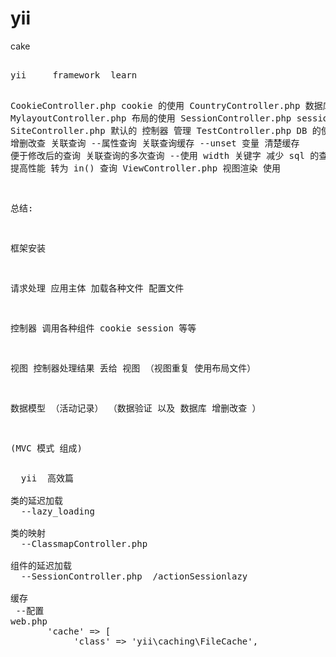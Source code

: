 # yii
cake

<p style="font-size:30px;">
<pre>
yii     framework  learn

CookieController.php
  cookie 的使用
CountryController.php
 数据库的使用
MylayoutController.php
布局的使用
SessionController.php
  session 的使用
SiteController.php
   默认的 控制器 管理
TestController.php
 DB 的使用
    增删改查
    关联查询
      --属性查询
    关联查询缓存
      --unset 变量  清楚缓存 便于修改后的查询
    关联查询的多次查询
      --使用 width 关键字  减少 sql 的查询 提高性能  转为 in() 查询
ViewController.php
   视图渲染 使用



总结:

框架安装

请求处理
  应用主体  加载各种文件 配置文件

控制器
  调用各种组件 cookie session 等等

视图
  控制器处理结果 丢给 视图 （视图重复 使用布局文件）

数据模型  （活动记录）
（数据验证  以及 数据库 增删改查 ）

(MVC  模式  组成)
</pre>

</p>

<pre>
  yii  高效篇

类的延迟加载
  --lazy_loading

类的映射
  --ClassmapController.php

组件的延迟加载
  --SessionController.php  /actionSessionlazy

缓存
 --配置
web.php
       'cache' => [
            'class' => 'yii\caching\FileCache',





</pre>
